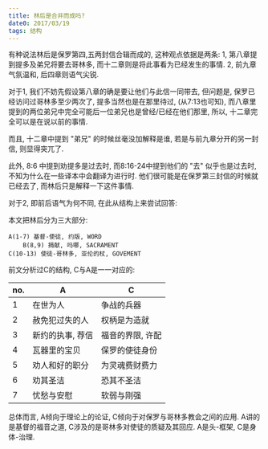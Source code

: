 ```yaml
---
title: 林后是合并而成吗?
date0: 2017/03/19
tags: 结构
---
```


有种说法林后是保罗第四,五两封信合辑而成的, 这种观点依据是两条:
1, 第八章提到提多及弟兄将要去哥林多, 而十二章则是将此事看为已经发生的事情.
2, 前九章气氛温和, 后四章则语气尖锐.

对于1, 我们不妨先假设第八章的确是要让他们与此信一同带去, 但问题是, 保罗已经访问过哥林多至少两次了, 提多当然也是在那里待过, (从7:13也可知), 而八章里提到的两位弟兄中完全可能后一位弟兄也是曾经/已经在他们那里, 所以, 十二章完全可以是在说以前的事情.

而且, 十二章中提到 "弟兄" 的时候丝毫没加解释是谁, 若是与前九章分开的另一封信, 则显得突兀了.

此外, 8:6 中提到劝提多是过去时, 而8:16-24中提到他们的 "去" 似乎也是过去时, 不知为什么在一些译本中会翻译为进行时. 他们很可能是在保罗第三封信的时候就已经去了, 而林后只是解释一下这件事情.

对于2, 即前后语气为何不同, 在此从结构上来尝试回答:

本文把林后分为三大部分:

    A(1-7) 基督-使徒, 约版, WORD
        B(8,9) 捐献, 吗哪, SACRAMENT
    C(10-13) 使徒-哥林多, 亚伦的杖, GOVEMENT

前文分析过C的结构, C与A是一一对应的:

no. | A                | C
----|------------------|-----------------
1   | 在世为人         | 争战的兵器
2   | 赦免犯过失的人   | 权柄是为造就
3   | 新约的执事, 荐信 | 福音的界限, 许配
4   | 瓦器里的宝贝     | 保罗的使徒身份
5   | 劝人和好的职分   | 为灵魂费财费力
6   | 劝其圣洁         | 恐其不圣洁
7   | 忧愁与安慰       | 软弱与刚强

总体而言, A倾向于理论上的论证, C倾向于对保罗与哥林多教会之间的应用. A讲的是基督的福音之道, C涉及的是哥林多对使徒的质疑及其回应. A是头-框架, C是身体-治理.
